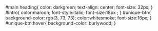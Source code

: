 #main heading{
    color: darkgreen;
    text-align: center;
    font-size: 32px;
}
#intro{
    color:maroon;
    font-style:italic;
    font-size:18px ;
}
#unique-btn{
    background-color: rgb(3, 73, 73);
    color:whitesmoke;
    font-size:16px;
}
#unique-btn:hover{
    background-color: burlywood;
}
